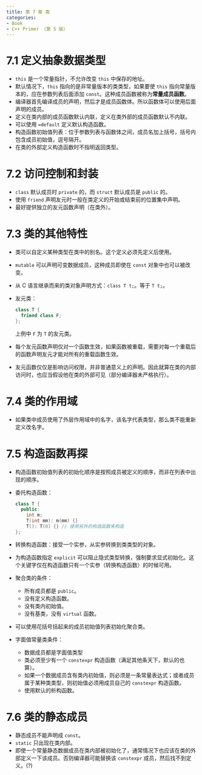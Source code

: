 ```yaml
---
title: 第 7 章 类
categories:
- Book
- C++ Primer （第 5 版）
---
```

# 7.1 定义抽象数据类型

- `this` 是一个常量指针，不允许改变 `this` 中保存的地址。
- 默认情况下，`this` 指向的是非常量版本的类类型，如果要使 `this` 指向常量版本的，应在参数列表后面添加 `const`。这种成员函数被称为**常量成员函数**。
- 编译器首先编译成员的声明，然后才是成员函数体。所以函数体可以使用后面声明的成员。
- 定义在类内部的成员函数默认内联，定义在类外部的成员函数默认不内联。
- 可以使用 `=default` 定义默认构造函数。
- 构造函数初始值列表：位于参数列表与函数体之间，成员名加上括号，括号内包含成员初始值，逗号隔开。
- 在类的外部定义构造函数时不指明返回类型。

# 7.2 访问控制和封装

- `class` 默认成员时 `private` 的，而 `struct` 默认成员是 `public` 的。
- 使用 `friend` 声明友元时一般在类定义的开始或结束前的位置集中声明。
- 最好提供独立的友元函数声明（在类外）。

# 7.3 类的其他特性

- 类可以自定义某种类型在类中的别名。这个定义必须先定义后使用。
- `mutable` 可以声明可变数据成员，这种成员即使在 `const` 对象中也可以被改变。
- 从 C 语言继承而来的类对象声明方式：`class T t;`。等于 `T t;`。
- 友元类：
  
  ```cpp
  class T {
    friend class F;
  };
  ```

   上例中 `F` 为 `T` 的友元类。

- 每个友元函数声明仅对一个函数生效，如果函数被重载，需要对每一个重载后的函数声明友元才能对所有的重载函数生效。
- 友元函数仅仅是影响访问权限，并非普通意义上的声明。因此就算在类的内部访问时，也应当假设他在类的外部可见（部分编译器未严格执行）。

# 7.4 类的作用域

- 如果类中成员使用了外层作用域中的名字，该名字代表类型，那么类不能重新定义改名字。

# 7.5 构造函数再探

- 构造函数初始值列表的初始化顺序是按照成员被定义的顺序，而非在列表中出现的顺序。
- 委托构造函数：
  
  ```cpp
  class T {
    public:
      int m;
      T(int mm): m(mm) {}
      T(): T(0) {} // 使用另外的构造函数来构造
  };
  ```

- 转换构造函数：接受一个实参，从实参转换到类类型的对象。
- 为构造函数指定 `explicit` 可以阻止隐式类型转换，强制要求显式初始化。这个关键字仅在构造函数只有一个实参（转换构造函数）的时候可用。
- 聚合类的条件：
  - 所有成员都是 `public`。
  - 没有定义构造函数。
  - 没有类内初始值。
  - 没有基类，没有 `virtual` 函数。
- 可以使用花括号括起来的成员初始值列表初始化聚合类。
- 字面值常量类条件：
  - 数据成员都是字面值类型
  - 类必须至少有一个 `constexpr` 构造函数（满足其他条天下，默认的也算）。
  - 如果一个数据成员含有类内初始值，则必须是一条常量表达式；或者成员属于某种类类型，则初始值必须用成员自己的 `constexpr` 构造函数。
  - 使用默认的析构函数。

# 7.6 类的静态成员

- 静态成员不能声明成 `const`。
- `static` 只出现在类内部。
- 即使一个常量静态数据成员在类内部被初始化了，通常情况下也应该在类的外部定义一下该成员。否则编译器可能替换该 `constexpr` 成员，然后找不到定义。(?)